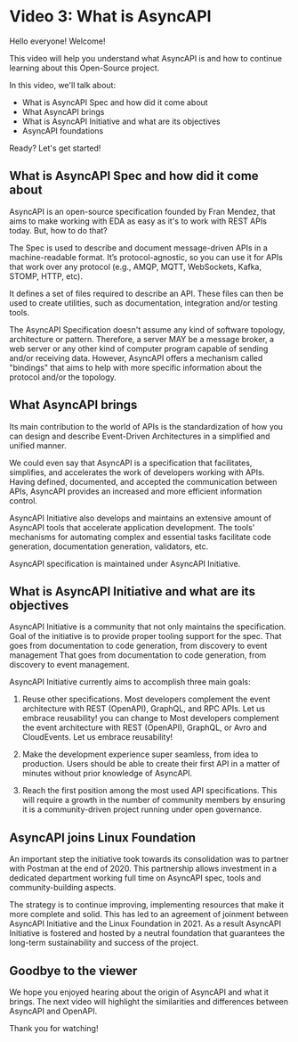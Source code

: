 # Video 3: What is AsyncAPI
 
Hello everyone! Welcome!
		
This video will help you understand what AsyncAPI is and how to continue learning about this Open-Source project. 

In this video, we'll talk about:

 - What is AsyncAPI Spec and how did it come about
 - What AsyncAPI brings
 - What is AsyncAPI Initiative and what are its objectives
 - AsyncAPI foundations 

 Ready? Let's get started!

## What is AsyncAPI Spec and how did it come about

AsyncAPI is an open-source specification founded by Fran Mendez, that aims to make working with EDA as easy as it's to work with REST APIs today. But, how to do that?

The Spec is used to describe and document message-driven APIs in a machine-readable format. It’s protocol-agnostic, so you can use it for APIs that work over any protocol (e.g., AMQP, MQTT, WebSockets, Kafka, STOMP, HTTP, etc).

It defines a set of files required to describe an API. These files can then be used to create utilities, such as documentation, integration and/or testing tools.

The AsyncAPI Specification doesn't assume any kind of software topology, architecture or pattern. Therefore, a server MAY be a message broker, a web server or any other kind of computer program capable of sending and/or receiving data. However, AsyncAPI offers a mechanism called "bindings" that aims to help with more specific information about the protocol and/or the topology.

## What AsyncAPI brings

Its main contribution to the world of APIs is the standardization of how you can design and describe Event-Driven Architectures in a simplified and unified manner.

We could even say that AsyncAPI is a specification that facilitates, simplifies, and accelerates the work of developers working with APIs. Having defined, documented, and accepted the communication between APIs, AsyncAPI provides an increased and more efficient information control.

AsyncAPI Initiative also develops and maintains an extensive amount of AsyncAPI tools that accelerate application development. The tools' mechanisms for automating complex and essential tasks facilitate code generation, documentation generation, validators, etc. 

AsyncAPI specification is maintained under AsyncAPI Initiative.

## What is AsyncAPI Initiative and what are its objectives

AsyncAPI Initiative is a community that not only maintains the specification. Goal of the initiative is to provide proper tooling support for the spec. That goes from documentation to code generation, from discovery to event management That goes from documentation to code generation, from discovery to event management.

AsyncAPI Initiative currently aims to accomplish three main goals:

1. Reuse other specifications. Most developers complement the event architecture with REST (OpenAPI), GraphQL, and RPC APIs. Let us embrace reusability! you can change to Most developers complement the event architecture with REST (OpenAPI), GraphQL, or Avro and CloudEvents. Let us embrace reusability!

2. Make the development experience super seamless, from idea to production. Users should be able to create their first API in a matter of minutes without prior knowledge of AsyncAPI.

3. Reach the first position among the most used API specifications. This will require a growth in the number of community members by ensuring it is a community-driven project running under open governance.

## AsyncAPI joins Linux Foundation

An important step the initiative took towards its consolidation was to partner with Postman at the end of 2020. This partnership allows investment in a dedicated department working full time on AsyncAPI spec, tools and community-building aspects.

The strategy is to continue improving, implementing resources that make it more complete and solid. This has led to an agreement of joinment between AsyncAPI Initiative and the Linux Foundation in 2021. As a result AsyncAPI Initiative is fostered and hosted by a neutral foundation that guarantees the long-term sustainability and success of the project. 

## Goodbye to the viewer

We hope you enjoyed hearing about the origin of AsyncAPI and what it brings. The next video will highlight the similarities and differences between AsyncAPI and OpenAPI.

Thank you for watching!

